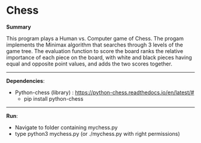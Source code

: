 # Chess

<strong>Summary</strong>
<br>

This program plays a Human vs. Computer game of Chess. The progam implements the Minimax algorithm that searches through 3 levels of the game tree. 
The evaluation function to score the board ranks the relative importance of each piece on the board,
with white and black pieces having equal and opposite point values, and adds the two scores together. 
***

<strong>Dependencies</strong>:
* Python-chess (library) : https://python-chess.readthedocs.io/en/latest/#
  * pip install python-chess
***
<strong>Run</strong>:
- Navigate to folder containing mychess.py
- type python3 mychess.py (or ./mychess.py with right permissions)
